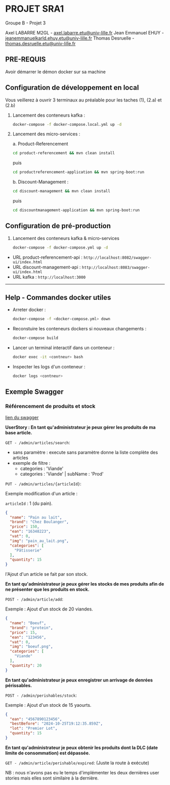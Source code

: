 # PROJET SRA1

Groupe B - Projet 3

Axel LABARRE M2GL - <axel.labarre.etu@univ-lille.fr>
Jean Emmanuel EHUY - <jeanemmanuelkarld.ehuy.etu@univ-lille.fr>
Thomas Desruelle - <thomas.desruelle.etu@univ-lille.fr>

## PRE-REQUIS

Avoir démarrer le démon docker sur sa machine

## Configuration de développement en local

Vous veillerez à ouvrir 3 terminaux au préalable pour les taches (1), (2.a) et (2.b)

1. Lancement des conteneurs kafka :

    ```sh
    docker-compose -f docker-compose.local.yml up -d
    ```

2. Lancement des micro-services :

    a. Product-Referencement

    ```sh
    cd product-referencement && mvn clean install
    ```

    puis

    ```sh
    cd productreferencement-application && mvn spring-boot:run
    ```

    b. Discount-Management :

    ```sh
    cd discount-management && mvn clean install
    ```

    puis

    ```sh
    cd discountmanagement-application && mvn spring-boot:run
    ```

## Configuration de pré-production

1. Lancement des conteneurs kafka & micro-services

    ```sh
    docker-compose -f docker-compose.yml up -d
    ```

* URL product-referencement-api : `http://localhost:8082/swagger-ui/index.html`
* URL discount-management-api : `http://localhost:8083/swagger-ui/index.html`
* URL kafka : `http://localhost:3000`

---

## Help - Commandes docker utiles

* Arreter docker :

    ```sh
    docker-compose -f <docker-compose.yml> down
    ```

* Reconstuire les conteneurs dockers si nouveaux changements :

    ```sh
    docker-compose build
    ```

* Lancer un terminal interactif dans un conteneur :

    ```sh
    docker exec -it <contneur> bash
    ```

* Inspecter les logs d'un conteneur :

    ```sh
    docker logs <contneur>
    ```

## Exemple Swagger 

### Référencement de produits et stock

[lien du swagger](http://localhost:8082/swagger-ui/index.html#/)

**UserStory : En tant qu'administrateur je peux gérer les produits de ma base article.**  

`GET - /admin/articles/search`:   
- sans paramètre : execute sans paramètre donne la liste complète des articles
- exemple de filtre :
    - categories : 'Viande'
    - categories : 'Viande' | subName : 'Prod' 

`PUT - /admin/articles/{articleId}`:  

Exemple modification d'un article :  

`articleId` : 1 (du pain).   

```json
{
  "name": "Pain au lait",
  "brand": "Chez Boulanger",
  "price": 150,
  "ean": "16348223",
  "vat": 0,
  "img": "pain_au_lait.png",
  "categories": [
    "Pâtisserie"
  ],
  "quantity": 15
}
```

l'Ajout d'un article se fait par son stock.

**En tant qu'administrateur je peux gérer les stocks de mes produits afin de ne présenter que les produits en stock.**

`POST - /admin/article/add`:  

Exemple :  Ajout d'un stock de 20 viandes.

```json
{
  "name": "Boeuf",
  "brand": "protein",
  "price": 15,
  "ean": "123456",
  "vat": 0,
  "img": "boeuf.png",
  "categories": [
    "Viande"
  ],
  "quantity": 20
}
```

**En tant qu'administrateur je peux enregistrer un arrivage de denrées périssables.**

`POST - /admin/perishables/stock`:  

Exemple : Ajout d'un stock de 15 yaourts. 

```json
{
  "ean": "4567890123456",
  "bestBefore": "2024-10-25T19:12:35.859Z",
  "lot": "Premier Lot",
  "quantity": 15
}
```

**En tant qu'administrateur je peux obtenir les produits dont la DLC (date limite de consommation) est dépassée.**

`GET - /admin/article/perishable/expired`: (Juste la route à exécute)


NB : nous n'avons pas eu le temps d'implémenter les deux dernières user stories mais elles sont similaire à la dernière.

